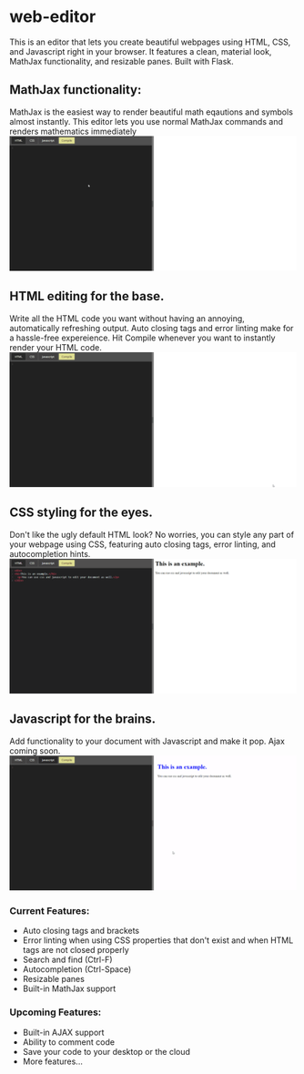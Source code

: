 # web-editor
This is an editor that lets you create beautiful webpages using HTML, CSS, and Javascript right in your browser. It features a clean, material look, MathJax functionality, and resizable panes. Built with Flask.

## MathJax functionality:
MathJax is the easiest way to render beautiful math eqautions and symbols almost instantly. This editor lets you use normal MathJax commands and renders mathematics immediately
![MathJax Demo](demo-gifs/mathjax_demo.gif)

## HTML editing for the base.
Write all the HTML code you want without having an annoying, automatically refreshing output. Auto closing tags and error linting make for a hassle-free expereience. Hit Compile whenever you want to instantly render your HTML code.
![HTML Demo](demo-gifs/html_demo.gif)

## CSS styling for the eyes.
Don't like the ugly default HTML look? No worries, you can style any part of your webpage using CSS, featuring auto closing tags, error linting, and autocompletion hints.
![CSS Demo](demo-gifs/css_demo.gif)

## Javascript for the brains.
Add functionality to your document with Javascript and make it pop. Ajax coming soon.
![JS Demo](demo-gifs/js_demo.gif)

### Current Features:
* Auto closing tags and brackets
* Error linting when using CSS properties that don't exist and when HTML tags are not closed properly
* Search and find (Ctrl-F)
* Autocompletion (Ctrl-Space)
* Resizable panes
* Built-in MathJax support

### Upcoming Features:
* Built-in AJAX support 
* Ability to comment code
* Save your code to your desktop or the cloud
* More features...
